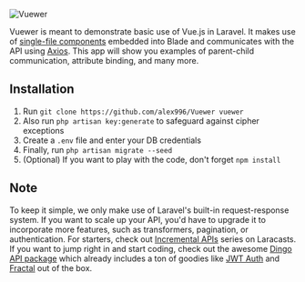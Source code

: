 ![Vuewer](https://user-images.githubusercontent.com/15240969/28244625-3e8cb114-69bd-11e7-8039-f2634e1c94c6.png)

Vuewer is meant to demonstrate basic use of Vue.js in Laravel. It makes use of [single-file components](https://vuejs.org/v2/guide/single-file-components.html) embedded into Blade and communicates with the API using [Axios](https://github.com/mzabriskie/axios). This app will show you examples of parent-child communication, attribute binding, and many more.

## Installation

1. Run `git clone https://github.com/alex996/Vuewer vuewer`
2. Also run `php artisan key:generate` to safeguard against cipher exceptions
3. Create a `.env` file and enter your DB credentials
4. Finally, run `php artisan migrate --seed`
5. (Optional) If you want to play with the code, don't forget `npm install`

## Note

To keep it simple, we only make use of Laravel's built-in request-response system. If you want to scale up your API, you'd have to upgrade it to incorporate more features, such as transformers, pagination, or authentication. For starters, check out [Incremental APIs](https://laracasts.com/series/incremental-api-development) series on Laracasts. If you want to jump right in and start coding, check out the awesome [Dingo API package](https://github.com/dingo/api) which already includes a ton of goodies like [JWT Auth](https://github.com/tymondesigns/jwt-auth) and [Fractal](http://fractal.thephpleague.com/) out of the box.
